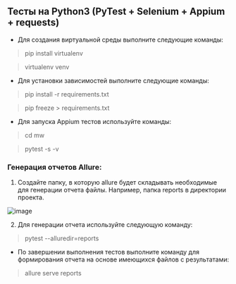 ## Тесты на Python3 (PyTest + Selenium + Appium + requests)

- Для создания виртуальной среды выполните следующие команды:
> pip install virtualenv

> virtualenv venv

- Для установки зависимостей выполните следующие команды:
> pip install -r requirements.txt

> pip freeze > requirements.txt

- Для запуска Appium тестов используйте команды:
> cd mw

> pytest -s -v

### Генерация отчетов Allure:

1. Создайте папку, в которую allure будет складывать необходимые для генерации отчета файлы. Например, папка reports в директории проекта.

![image](https://user-images.githubusercontent.com/106829774/235541700-7c61779f-c788-42ee-bc81-b2a0676ee939.png)

2. Для генерации отчета используйте следующую команду:

> pytest --alluredir=reports

- По завершении выполнения тестов выполните команду для формирования отчета на основе имеющихся файлов с результатами:

> allure serve reports
